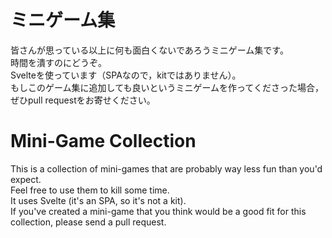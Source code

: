 # ミニゲーム集
皆さんが思っている以上に何も面白くないであろうミニゲーム集です。<br>
時間を潰すのにどうぞ。<br>
Svelteを使っています（SPAなので，kitではありません）。<br>
もしこのゲーム集に追加しても良いというミニゲームを作ってくださった場合，ぜひpull requestをお寄せください。

# Mini-Game Collection
This is a collection of mini-games that are probably way less fun than you'd expect.<br>
Feel free to use them to kill some time.<br>
It uses Svelte (it's an SPA, so it's not a kit).<br>
If you've created a mini-game that you think would be a good fit for this collection, please send a pull request.
